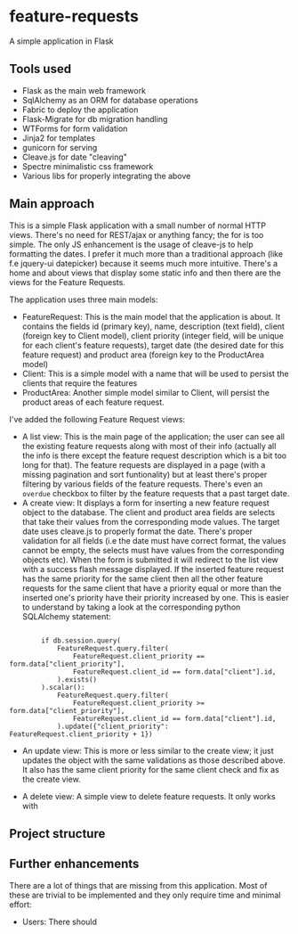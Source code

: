 # feature-requests
A simple application in Flask

Tools used
----------

* Flask as the main web framework
* SqlAlchemy as an ORM for database operations
* Fabric to deploy the application
* Flask-Migrate for db migration handling
* WTForms for form validation
* Jinja2 for templates
* gunicorn for serving
* Cleave.js for date "cleaving"
* Spectre minimalistic css framework
* Various libs for properly integrating the above


Main approach
-------------

This is a simple Flask application with a small number of normal HTTP views.
There's no need for REST/ajax or anything fancy; the for is too simple. The only
JS enhancement is the usage of cleave-js to help formatting the dates. I prefer
it much more than a traditional approach (like f.e jquery-ui datepicker) because it 
seems much more intuitive. There's a home and about views
that display some static info and then there are the views for the Feature Requests.

The application uses three main models:

* FeatureRequest: This is the main model that the application is about. It
  contains the fields id (primary key), name, description (text field), client
  (foreign key to Client model),
  client priority (integer field, will be unique for each client's feature
  requests), target date (the desired date for this feature request) and 
  product area (foreign key to the ProductArea model)
* Client: This is a simple model with a name that will be used to persist the
  clients that require the features
* ProductArea: Another simple model similar to Client, will persist the product
  areas of each feature request.

I've added the following Feature Request views:

* A list view: This is the main page of the application; the user can see all
  the existing feature requests along with most of their info (actually all the
  info is there except the feature request description which is a bit too long
  for that). The feature requests are displayed in a page (with a missing 
  pagination and sort funtionality) but at least there's proper filtering by
  various fields of the feature requests. There's even an `overdue` checkbox
  to filter by the feature requests that a past target date.
* A create view: It displays a form for inserting a new feature request object
  to the database. The client and product area fields are selects that take their
  values from the corresponding mode values. The target date uses cleave.js to
  properly format the date. There's proper validation for all fields (i.e the
  date must have correct format, the values cannot be empty, the selects must
  have values from the corresponding objects etc). When the form is submitted
  it will redirect to the list view with a success flash message displayed. If
  the inserted feature request has the same priority for the same client then
  all the other feature requests for the same client that have a priority 
  equal or more than the inserted one's priority have their priority increased
  by one. This is easier to understand by taking a look at the corresponding
  python SQLAlchemy statement:

```

        if db.session.query(
            FeatureRequest.query.filter(
                FeatureRequest.client_priority == form.data["client_priority"],
                FeatureRequest.client_id == form.data["client"].id,
            ).exists()
        ).scalar():
            FeatureRequest.query.filter(
                FeatureRequest.client_priority >= form.data["client_priority"],
                FeatureRequest.client_id == form.data["client"].id,
            ).update({"client_priority": FeatureRequest.client_priority + 1})
```

* An update view: This is more or less similar to the create view; it just
  updates the object with the same validations as those described above. It
  also has the same client priority for the same client check and fix as the
  create view.

* A delete view: A simple view to delete feature requests. It only works with

Project structure
-----------------

Further enhancements
--------------------

There are a lot of things that are missing from this application. Most of these
are trivial to be implemented and they only require time and minimal effort:

* Users: There should 

